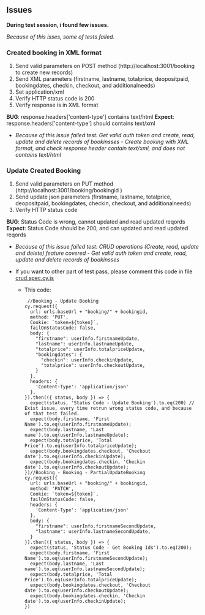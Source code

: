 
## Issues

**During test session, i found few issues.**

*Because of this isses, some of tests failed.* 

### Created booking in XML format
1. Send valid parameters on POST method (http://localhost:3001/booking to create new records)
3. Send XML parameters (firstname, lastname, totalprice, deopositpaid, bookingdates, checkin, checkout, and additionalneeds)
4. Set application/xml
5. Verify HTTP status code is 200
6. Verify response is in XML format

**BUG**: response.headers['content-type'] contains text/html
**Expect**: response.headers['content-type'] should contains text/xml

  - *Because of this issue failed test: Get valid auth token and create, read, update and delete records of bookinsses - Create booking with XML format, and check response header contain text/xml, and does not contains text/html*

### Update Created Booking 
1. Send valid parameters on PUT method (http://localhost:3001/booking/bookingid )
2. Send update json parameters (firstname, lastname, totalprice, deopositpaid, bookingdates, checkin, checkout, and additionalneeds)
4. Verify HTTP status code 

**BUG**: Status Code is wrong, cannot updated and read updated reqords
**Expect**: Status Code should be 200, and can updated and read updated reqords

  - *Because of this issue failed test: CRUD operations (Create, read, update and delete) feature covered - Get valid auth token and create, read, update and delete records of bookinsses*
  - If you want to other part of test pass, please comment this code in file  [crud.spec.cy.js](https://github.com/marijanaj/restful-booker-testing/blob/main/cypress/e2e/crud.spec.cy.js) 

    - This code:
   
           //Booking - Update Booking 
          cy.request({
            url: urls.baseUrl + "booking/" + bookingid,
            method: 'PUT',
            Cookie: `token=${token}`,
            failOnStatusCode: false,
            body: {
              "firstname": userInfo.firstnameUpdate,
              "lastname": userInfo.lastnameUpdate,
              "totalprice": userInfo.totalpriceUpdate,
              "bookingdates": {
                "checkin": userInfo.checkinUpdate,
                "totalprice": userInfo.checkoutUpdate,
              }
            },
            headers: {
              'Content-Type': 'application/json'
            },
          }).then(({ status, body }) => {
            expect(status, 'Status Code - Update Booking').to.eq(200) // Exist issue, every time retrun wrong status code, and because of that test failed.
            expect(body.firstname, 'First Name').to.eq(userInfo.firstnameUpdate);
            expect(body.lastname, 'Last name').to.eq(userInfo.lastnameUpdate);
            expect(body.totalprice, 'Total Price').to.eq(userInfo.totalpriceUpdate);
            expect(body.bookingdates.checkout, 'Checkout date').to.eq(userInfo.checkinUpdate);
            expect(body.bookingdates.checkin, 'Checkin date').to.eq(userInfo.checkoutUpdate);
          })//Booking - Booking - PartialUpdateBooking
          cy.request({
            url: urls.baseUrl + "booking/" + bookingid,
            method: 'PATCH',
            Cookie: `token=${token}`,
            failOnStatusCode: false,
            headers: {
              'Content-Type': 'application/json'
            },
            body: {
              "firstname": userInfo.firstnameSecondUpdate,
              "lastname": userInfo.lastnameSecondUpdate,
            }
          }).then(({ status, body }) => {
            expect(status, 'Status Code - Get Booking Ids').to.eq(200); 
            expect(body.firstname, 'First Name').to.eq(userInfo.firstnameSecondUpdate);
            expect(body.lastname, 'Last name').to.eq(userInfo.lastnameSecondUpdate);
            expect(body.totalprice, 'Total Price').to.eq(userInfo.totalpriceUpdate);
            expect(body.bookingdates.checkout, 'Checkout date').to.eq(userInfo.checkoutUpdate);
            expect(body.bookingdates.checkin, 'Checkin date').to.eq(userInfo.checkinUpdate);
          })
     

  
